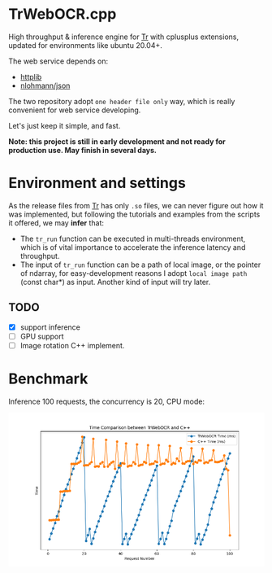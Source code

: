 # TrWebOCR.cpp

High throughput & inference engine for [Tr](https://github.com/myhub/tr) with cplusplus extensions, updated for environments like ubuntu 20.04+.

The web service depends on:

+ [httplib](https://github.com/yhirose/cpp-httplib)
+ [nlohmann/json](https://github.com/nlohmann/json)

The two repository adopt `one header file only` way, which is really convenient for web service developing.

Let's just keep it simple, and fast.



**Note: this project is still in early development and not ready for production use. May finish in several days.**



# Environment and settings

As the release files from [Tr](https://github.com/myhub/tr) has only `.so` files, we can never figure out how it was implemented, but following the tutorials and examples from the scripts it offered, we may **infer** that:

+ The `tr_run` function can be executed in multi-threads environment, which is of vital importance to accelerate the inference latency and throughput.
+ The input of `tr_run` function can be a path of local image, or the pointer of ndarray, for easy-development reasons I adopt `local image path` (const char*) as input. Another kind of input will try later.



## TODO
+ [x] support inference
+ [ ] GPU support
+ [ ] Image rotation C++ implement.

# Benchmark

Inference 100 requests, the concurrency is 20, CPU mode:

![benchmark1](docs/time_comparison.png)
